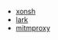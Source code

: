 * [xonsh](https://github.com/xonsh/xonsh/pull/2805/files)
* [lark](https://github.com/lark-parser/lark/pull/260/files)
* [mitmproxy](https://github.com/mitmproxy/mitmproxy/pull/3734/files)
